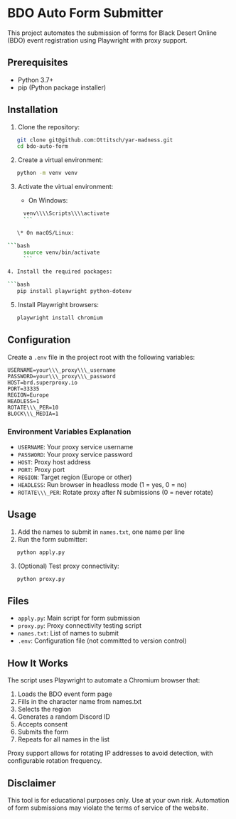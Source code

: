 # BDO Auto Form Submitter

This project automates the submission of forms for Black Desert Online (BDO) event registration using Playwright with proxy support.

## Prerequisites

* Python 3.7+
* pip (Python package installer)

## Installation

1. Clone the repository:

```bash
   git clone git@github.com:Ottitsch/yar-madness.git
   cd bdo-auto-form
   ```

2. Create a virtual environment:

```bash
   python -m venv venv
   ```

3. Activate the virtual environment:

   * On Windows:

```bash
     venv\\\\Scripts\\\\activate
     ```

   \* On macOS/Linux:

```bash
     source venv/bin/activate
     ```

4. Install the required packages:

```bash
   pip install playwright python-dotenv
   ```

5. Install Playwright browsers:

```bash
   playwright install chromium
   ```

## Configuration

Create a `.env` file in the project root with the following variables:

```env
USERNAME=your\\\_proxy\\\_username
PASSWORD=your\\\_proxy\\\_password
HOST=brd.superproxy.io
PORT=33335
REGION=Europe
HEADLESS=1
ROTATE\\\_PER=10
BLOCK\\\_MEDIA=1
```

### Environment Variables Explanation

* `USERNAME`: Your proxy service username
* `PASSWORD`: Your proxy service password
* `HOST`: Proxy host address
* `PORT`: Proxy port
* `REGION`: Target region (Europe or other)
* `HEADLESS`: Run browser in headless mode (1 = yes, 0 = no)
* `ROTATE\\\_PER`: Rotate proxy after N submissions (0 = never rotate)

## Usage

1. Add the names to submit in `names.txt`, one name per line
2. Run the form submitter:

```bash
   python apply.py
   ```

3. (Optional) Test proxy connectivity:

```bash
   python proxy.py
   ```

## Files

* `apply.py`: Main script for form submission
* `proxy.py`: Proxy connectivity testing script
* `names.txt`: List of names to submit
* `.env`: Configuration file (not committed to version control)

## How It Works

The script uses Playwright to automate a Chromium browser that:

1. Loads the BDO event form page
2. Fills in the character name from names.txt
3. Selects the region
4. Generates a random Discord ID
5. Accepts consent
6. Submits the form
7. Repeats for all names in the list

Proxy support allows for rotating IP addresses to avoid detection, with configurable rotation frequency.

## Disclaimer

This tool is for educational purposes only. Use at your own risk. Automation of form submissions may violate the terms of service of the website.

